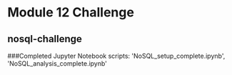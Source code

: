 # Module 12 Challenge
## nosql-challenge

###Completed Jupyter Notebook scripts:
'NoSQL_setup_complete.ipynb', 'NoSQL_analysis_complete.ipynb'

